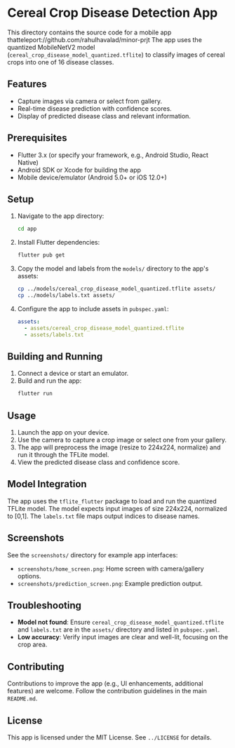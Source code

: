 # Cereal Crop Disease Detection App

This directory contains the source code for a mobile app thatteleport://github.com/rahulhavalad/minor-prjt
The app uses the quantized MobileNetV2 model (`cereal_crop_disease_model_quantized.tflite`) to classify images of cereal crops into one of 16 disease classes.

## Features
- Capture images via camera or select from gallery.
- Real-time disease prediction with confidence scores.
- Display of predicted disease class and relevant information.

## Prerequisites
- Flutter 3.x (or specify your framework, e.g., Android Studio, React Native)
- Android SDK or Xcode for building the app
- Mobile device/emulator (Android 5.0+ or iOS 12.0+)

## Setup
1. Navigate to the app directory:
   ```bash
   cd app
   ```

2. Install Flutter dependencies:
   ```bash
   flutter pub get
   ```

3. Copy the model and labels from the `models/` directory to the app's assets:
   ```bash
   cp ../models/cereal_crop_disease_model_quantized.tflite assets/
   cp ../models/labels.txt assets/
   ```

4. Configure the app to include assets in `pubspec.yaml`:
   ```yaml
   assets:
     - assets/cereal_crop_disease_model_quantized.tflite
     - assets/labels.txt
   ```

## Building and Running
1. Connect a device or start an emulator.
2. Build and run the app:
   ```bash
   flutter run
   ```

## Usage
1. Launch the app on your device.
2. Use the camera to capture a crop image or select one from your gallery.
3. The app will preprocess the image (resize to 224x224, normalize) and run it through the TFLite model.
4. View the predicted disease class and confidence score.

## Model Integration
The app uses the `tflite_flutter` package to load and run the quantized TFLite model. The model expects input images of size 224x224, normalized to [0,1]. The `labels.txt` file maps output indices to disease names.

## Screenshots
See the `screenshots/` directory for example app interfaces:
- `screenshots/home_screen.png`: Home screen with camera/gallery options.
- `screenshots/prediction_screen.png`: Example prediction output.

## Troubleshooting
- **Model not found**: Ensure `cereal_crop_disease_model_quantized.tflite` and `labels.txt` are in the `assets/` directory and listed in `pubspec.yaml`.
- **Low accuracy**: Verify input images are clear and well-lit, focusing on the crop area.

## Contributing
Contributions to improve the app (e.g., UI enhancements, additional features) are welcome. Follow the contribution guidelines in the main `README.md`.

## License
This app is licensed under the MIT License. See `../LICENSE` for details.